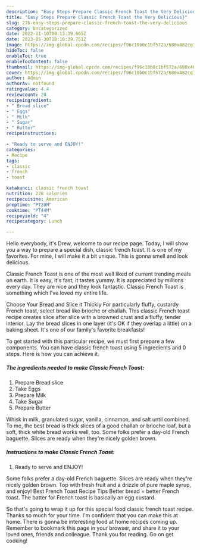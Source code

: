 ```yaml
---
description: "Easy Steps Prepare Classic French Toast the Very Delicious}"
title: "Easy Steps Prepare Classic French Toast the Very Delicious}"
slug: 276-easy-steps-prepare-classic-french-toast-the-very-delicious
category: Uncategorized
date: 2022-11-10T00:13:39.665Z
date: 2023-05-30T18:16:39.751Z
image: https://img-global.cpcdn.com/recipes/f96c10b0c1bf572a/680x482cq70/classic-french-toast-recipe-main-photo.jpg
hideToc: false
enableToc: true
enableTocContent: false
thumbnail: https://img-global.cpcdn.com/recipes/f96c10b0c1bf572a/680x482cq70/classic-french-toast-recipe-main-photo.jpg
cover: https://img-global.cpcdn.com/recipes/f96c10b0c1bf572a/680x482cq70/classic-french-toast-recipe-main-photo.jpg
author: Admin
authorAv: notfound
ratingvalue: 4.4
reviewcount: 20
recipeingredient:
- " Bread slice"
- " Eggs"
- " Milk"
- " Sugar"
- " Butter"
recipeinstructions:

- "Ready to serve and ENJOY!"
categories:
- Recipe
tags:
- classic
- french
- toast

katakunci: classic french toast 
nutrition: 278 calories
recipecuisine: American
preptime: "PT28M"
cooktime: "PT44M"
recipeyield: "4"
recipecategory: Lunch

---
```



Hello everybody, it's Drew, welcome to our recipe page. Today, I will show you a way to prepare a special dish, classic french toast. It is one of my favorites. For mine, I will make it a bit unique. This is gonna smell and look delicious.

Classic French Toast is one of the most well liked of current trending meals on earth. It is easy, it's fast, it tastes yummy. It is appreciated by millions every day. They are nice and they look fantastic. Classic French Toast is something which I've loved my entire life.

Choose Your Bread and Slice it Thickly For particularly fluffy, custardy French toast, select bread like brioche or challah. This classic French toast recipe creates slice after slice with a browned crust and a fluffy, tender interior. Lay the bread slices in one layer (it&#39;s OK if they overlap a little) on a baking sheet. It&#39;s one of our family&#39;s favorite breakfasts!


To get started with this particular recipe, we must first prepare a few components. You can have classic french toast using 5 ingredients and 0 steps. Here is how you can achieve it.

<!--inarticleads1-->

##### The ingredients needed to make Classic French Toast:

1. Prepare  Bread slice
1. Take  Eggs
1. Prepare  Milk
1. Take  Sugar
1. Prepare  Butter


Whisk in milk, granulated sugar, vanilla, cinnamon, and salt until combined. To me, the best bread is thick slices of a good challah or brioche loaf, but a soft, thick white bread works well, too. Some folks prefer a day-old French baguette. Slices are ready when they&#39;re nicely golden brown. 

<!--inarticleads2-->

##### Instructions to make Classic French Toast:


1. Ready to serve and ENJOY!

Some folks prefer a day-old French baguette. Slices are ready when they&#39;re nicely golden brown. Top with fresh fruit and a drizzle of pure maple syrup, and enjoy! Best French Toast Recipe Tips Better bread = better French toast. The batter for French toast is basically an egg custard. 

So that's going to wrap it up for this special food classic french toast recipe. Thanks so much for your time. I'm confident that you can make this at home. There is gonna be interesting food at home recipes coming up. Remember to bookmark this page in your browser, and share it to your loved ones, friends and colleague. Thank you for reading. Go on get cooking!
